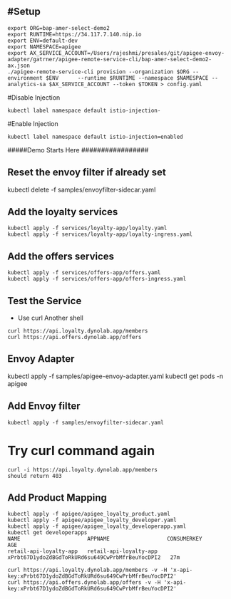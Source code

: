 
#Setup
-----------

```
export ORG=bap-amer-select-demo2
export RUNTIME=https://34.117.7.140.nip.io
export ENV=default-dev
export NAMESPACE=apigee
export AX_SERVICE_ACCOUNT=/Users/rajeshmi/presales/git/apigee-envoy-adapter/gatrner/apigee-remote-service-cli/bap-amer-select-demo2-ax.json
./apigee-remote-service-cli provision --organization $ORG --environment $ENV      --runtime $RUNTIME --namespace $NAMESPACE --analytics-sa $AX_SERVICE_ACCOUNT --token $TOKEN > config.yaml
```

#Disable Injection
```
kubectl label namespace default istio-injection-
```
#Enable Injection
```
kubectl label namespace default istio-injection=enabled
```
#####Demo Starts Here #################

## Reset the envoy filter if already set 
kubectl delete -f samples/envoyfilter-sidecar.yaml


## Add the loyalty services
```
kubectl apply -f services/loyalty-app/loyalty.yaml
kubectl apply -f services/loyalty-app/loyalty-ingress.yaml
```
## Add the offers services
```
kubectl apply -f services/offers-app/offers.yaml
kubectl apply -f services/offers-app/offers-ingress.yaml
```
## Test the Service
- Use curl Another shell
```
curl https://api.loyalty.dynolab.app/members
curl https://api.offers.dynolab.app/offers
```

## Envoy Adapter
kubectl apply -f samples/apigee-envoy-adapter.yaml
kubectl get pods -n apigee


## Add Envoy filter
```
kubectl apply -f samples/envoyfilter-sidecar.yaml
```
# Try curl command again
```
curl -i https://api.loyalty.dynolab.app/members  
should return 403
```
## Add Product Mapping
```
kubectl apply -f apigee/apigee_loyalty_product.yaml
kubectl apply -f apigee/apigee_loyalty_developer.yaml
kubectl apply -f apigee/apigee_loyalty_developerapp.yaml
kubectl get developerapps
NAME                     APPNAME                  CONSUMERKEY                                        AGE
retail-api-loyalty-app   retail-api-loyalty-app   xPrbt67D1ydoZdBGdToRkURd6su649CwPrbMfrBeuYocDPI2   27m

curl https://api.loyalty.dynolab.app/members -v -H 'x-api-key:xPrbt67D1ydoZdBGdToRkURd6su649CwPrbMfrBeuYocDPI2'
curl https://api.offers.dynolab.app/offers -v -H 'x-api-key:xPrbt67D1ydoZdBGdToRkURd6su649CwPrbMfrBeuYocDPI2'
```


